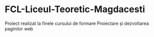 # FCL-Liceul-Teoretic-Magdacesti
Proiect realizat la finele cursului de formare Proiectare și dezvoltarea paginilor web
